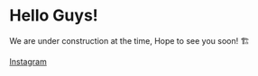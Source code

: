 
# Hello Guys!
We are under construction at the time, Hope to see you soon! 🏗️


[Instagram](https://www.instagram.com/raandino.dev)